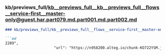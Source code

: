 ### kb/previews_full/kb__previews_full__kb__previews_full__flows__service-first__master-only@guest.har.part079.md.part001.md.part002.md

```md
### kb/previews_full/kb__previews_full__flows__service-first__master-only@guest.har.part079.md.part001.md (part 002)

```md
2289",
                      "url": "https://n958200.alteg.io/chunk-KO722YSM.js",
            
```

```

```
